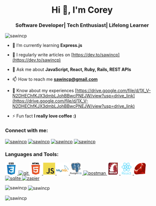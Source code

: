 <h1 align="center">Hi 👋, I'm Corey</h1>
<h3 align="center">Software Developer| Tech Enthusiast| Lifelong Learner</h3>

<p align="left"> <img src="https://komarev.com/ghpvc/?username=sawincp&label=Profile%20views&color=0e75b6&style=flat" alt="sawincp" /> </p>

- 🌱 I’m currently learning **Express.js**

- 📝 I regularly write articles on [https://dev.to/sawincp](https://dev.to/sawincp)

- 💬 Ask me about **JavaScript, React, Ruby, Rails, REST APIs**

- 📫 How to reach me **sawincp@gmail.com**

- 📄 Know about my experiences [https://drive.google.com/file/d/1X_V-N2DHEChfKJX3dmbLJohBBwcPNEJW/view?usp=drive_link](https://drive.google.com/file/d/1X_V-N2DHEChfKJX3dmbLJohBBwcPNEJW/view?usp=drive_link)

- ⚡ Fun fact **I really love coffee :)**

<h3 align="left">Connect with me:</h3>
<p align="left">
<a href="https://dev.to/sawincp" target="blank"><img align="center" src="https://raw.githubusercontent.com/rahuldkjain/github-profile-readme-generator/master/src/images/icons/Social/devto.svg" alt="sawincp" height="30" width="40" /></a>
<a href="https://linkedin.com/in/sawincp" target="blank"><img align="center" src="https://raw.githubusercontent.com/rahuldkjain/github-profile-readme-generator/master/src/images/icons/Social/linked-in-alt.svg" alt="sawincp" height="30" width="40" /></a>
<a href="https://fb.com/sawincp" target="blank"><img align="center" src="https://raw.githubusercontent.com/rahuldkjain/github-profile-readme-generator/master/src/images/icons/Social/facebook.svg" alt="sawincp" height="30" width="40" /></a>
<a href="https://instagram.com/sawincp" target="blank"><img align="center" src="https://raw.githubusercontent.com/rahuldkjain/github-profile-readme-generator/master/src/images/icons/Social/instagram.svg" alt="sawincp" height="30" width="40" /></a>
</p>

<h3 align="left">Languages and Tools:</h3>
<p align="left"> <a href="https://www.w3schools.com/css/" target="_blank" rel="noreferrer"> <img src="https://raw.githubusercontent.com/devicons/devicon/master/icons/css3/css3-original-wordmark.svg" alt="css3" width="40" height="40"/> </a> <a href="https://git-scm.com/" target="_blank" rel="noreferrer"> <img src="https://www.vectorlogo.zone/logos/git-scm/git-scm-icon.svg" alt="git" width="40" height="40"/> </a> <a href="https://www.w3.org/html/" target="_blank" rel="noreferrer"> <img src="https://raw.githubusercontent.com/devicons/devicon/master/icons/html5/html5-original-wordmark.svg" alt="html5" width="40" height="40"/> </a> <a href="https://developer.mozilla.org/en-US/docs/Web/JavaScript" target="_blank" rel="noreferrer"> <img src="https://raw.githubusercontent.com/devicons/devicon/master/icons/javascript/javascript-original.svg" alt="javascript" width="40" height="40"/> </a> <a href="https://www.mysql.com/" target="_blank" rel="noreferrer"> <img src="https://raw.githubusercontent.com/devicons/devicon/master/icons/mysql/mysql-original-wordmark.svg" alt="mysql" width="40" height="40"/> </a> <a href="https://www.postgresql.org" target="_blank" rel="noreferrer"> <img src="https://raw.githubusercontent.com/devicons/devicon/master/icons/postgresql/postgresql-original-wordmark.svg" alt="postgresql" width="40" height="40"/> </a> <a href="https://postman.com" target="_blank" rel="noreferrer"> <img src="https://www.vectorlogo.zone/logos/getpostman/getpostman-icon.svg" alt="postman" width="40" height="40"/> </a> <a href="https://rubyonrails.org" target="_blank" rel="noreferrer"> <img src="https://raw.githubusercontent.com/devicons/devicon/master/icons/rails/rails-original-wordmark.svg" alt="rails" width="40" height="40"/> </a> <a href="https://reactjs.org/" target="_blank" rel="noreferrer"> <img src="https://raw.githubusercontent.com/devicons/devicon/master/icons/react/react-original-wordmark.svg" alt="react" width="40" height="40"/> </a> <a href="https://www.ruby-lang.org/en/" target="_blank" rel="noreferrer"> <img src="https://raw.githubusercontent.com/devicons/devicon/master/icons/ruby/ruby-original.svg" alt="ruby" width="40" height="40"/> </a> <a href="https://www.sqlite.org/" target="_blank" rel="noreferrer"> <img src="https://www.vectorlogo.zone/logos/sqlite/sqlite-icon.svg" alt="sqlite" width="40" height="40"/> </a> <a href="https://zapier.com" target="_blank" rel="noreferrer"> <img src="https://www.vectorlogo.zone/logos/zapier/zapier-icon.svg" alt="zapier" width="40" height="40"/> </a> </p>

<p><img align="left" src="https://github-readme-stats.vercel.app/api/top-langs?username=sawincp&show_icons=true&locale=en&layout=compact" alt="sawincp" /></p>

<p>&nbsp;<img align="center" src="https://github-readme-stats.vercel.app/api?username=sawincp&show_icons=true&locale=en" alt="sawincp" /></p>

<p><img align="center" src="https://github-readme-streak-stats.herokuapp.com/?user=sawincp&" alt="sawincp" /></p>
